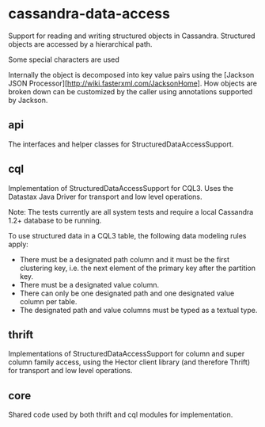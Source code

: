 cassandra-data-access
=====================
Support for reading and writing structured objects in Cassandra.
Structured objects are accessed by a hierarchical path.

Some special characters are used

Internally the object is decomposed into key value pairs using the
[Jackson JSON Processor][http://wiki.fasterxml.com/JacksonHome]. How objects are broken
down can be customized by the caller using annotations supported by Jackson.

api
---
The interfaces and helper classes for StructuredDataAccessSupport.

cql
---
Implementation of StructuredDataAccessSupport for CQL3. Uses the Datastax Java Driver for transport and low level
operations.

Note: The tests currently are all system tests and require a local Cassandra 1.2+ database to be running.

To use structured data in a CQL3 table, the following data modeling rules apply:

* There must be a designated path column and it must be the first clustering key, i.e. the next element of the primary key after the partition key.
* There must be a designated value column.
* There can only be one designated path and one designated value column per table.
* The designated path and value columns must be typed as a textual type.


thrift
------
Implementations of StructuredDataAccessSupport for column and super column family access, using the Hector client
library (and therefore Thrift) for transport and low level operations.

core
----

Shared code used by both thrift and cql modules for implementation.
